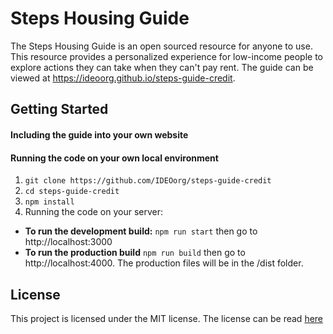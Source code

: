 # Steps Housing Guide

The Steps Housing Guide is an open sourced resource for anyone to use. This resource provides a personalized experience for low-income people to explore actions they can take when they can't pay rent. The guide can be viewed at https://ideoorg.github.io/steps-guide-credit.

## Getting Started

#### Including the guide into your own website


#### Running the code on your own local environment
1. `git clone https://github.com/IDEOorg/steps-guide-credit`
2. `cd steps-guide-credit`
3. `npm install`
4. Running the code on your server:
  * **To run the development build:**
  `npm run start` then go to http://localhost:3000
  * **To run the production build**
  `npm run build` then go to http://localhost:4000. The production files will be in the /dist folder.

## License

This project is licensed under the MIT license. The license can be read [here](LICENSE.md)
